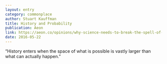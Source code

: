 ```yaml
---
layout: entry
category: commonplace
author: Stuart Kauffman
title: History and Probability
publication: Aeon
link: https://aeon.co/opinions/why-science-needs-to-break-the-spell-of-reductive-materialism
date: 2016-05-22
---
```


“History enters when the space of what is possible is vastly larger than what can actually happen.”